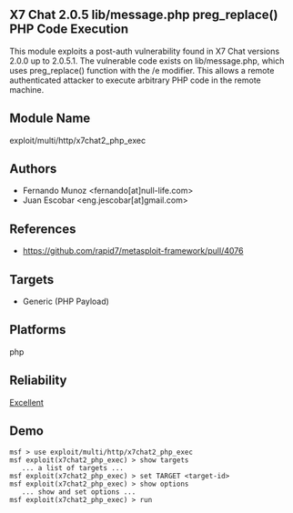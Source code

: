 ## X7 Chat 2.0.5 lib/message.php preg_replace() PHP Code Execution

This module exploits a post-auth vulnerability found in X7 
Chat versions 2.0.0 up to 2.0.5.1. The vulnerable code 
exists on lib/message.php, which uses preg_replace() 
function with the /e modifier. This allows a remote 
authenticated attacker to execute arbitrary PHP code in the 
remote machine.


## Module Name
exploit/multi/http/x7chat2_php_exec

## Authors
* Fernando Munoz <fernando[at]null-life.com>
* Juan Escobar <eng.jescobar[at]gmail.com>


## References
* https://github.com/rapid7/metasploit-framework/pull/4076



## Targets
* Generic (PHP Payload)


## Platforms
php

## Reliability
[Excellent](https://github.com/rapid7/metasploit-framework/wiki/Exploit-Ranking)

## Demo

```
msf > use exploit/multi/http/x7chat2_php_exec
msf exploit(x7chat2_php_exec) > show targets
   ... a list of targets ...
msf exploit(x7chat2_php_exec) > set TARGET <target-id>
msf exploit(x7chat2_php_exec) > show options
   ... show and set options ...
msf exploit(x7chat2_php_exec) > run
```
    
    